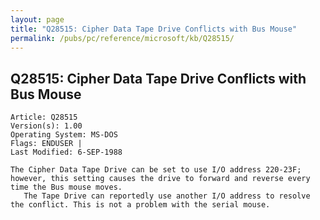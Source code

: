 ```yaml
---
layout: page
title: "Q28515: Cipher Data Tape Drive Conflicts with Bus Mouse"
permalink: /pubs/pc/reference/microsoft/kb/Q28515/
---
```


## Q28515: Cipher Data Tape Drive Conflicts with Bus Mouse

	Article: Q28515
	Version(s): 1.00
	Operating System: MS-DOS
	Flags: ENDUSER |
	Last Modified: 6-SEP-1988
	
	The Cipher Data Tape Drive can be set to use I/O address 220-23F;
	however, this setting causes the drive to forward and reverse every
	time the Bus mouse moves.
	   The Tape Drive can reportedly use another I/O address to resolve
	the conflict. This is not a problem with the serial mouse.
